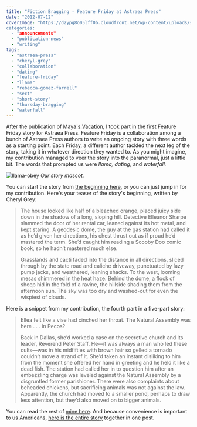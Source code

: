 ```yaml
---
title: "Fiction Bragging - Feature Friday at Astraea Press"
date: "2012-07-12"
coverImage: "https://d2ypg8o05lff0b.cloudfront.net/wp-content/uploads/sites/3/2012/07/llama-obey.jpg
categories:
  - "announcements"
  - "publication-news"
  - "writing"
tags:
  - "astraea-press"
  - "cheryl-grey"
  - "collaboration"
  - "dating"
  - "feature-friday"
  - "llama"
  - "rebecca-gomez-farrell"
  - "sect"
  - "short-story"
  - "thursday-bragging"
  - "waterfall"
---
```


After the publication of [Maya's Vacation](/blog/2012/04/fiction-bragging-mayas-vacation/ "Maya's Vacation Bragging"), I took part in the first Feature Friday story for Astraea Press. Feature Friday is a collaboration among a bunch of Astraea Press authors to write an ongoing story with three words as a starting point. Each Friday, a different author tackled the next leg of the story, taking it in whatever direction they wanted to. As you might imagine, my contribution managed to veer the story into the paranormal, just a little bit. The words that prompted us were _llama, dating,_ and _waterfall._

![llama-obey](https://d2ypg8o05lff0b.cloudfront.net/wp-content/uploads/sites/3/2012/07/llama-obey.jpg) *Our story mascot.*

You can start the story from [the beginning here](http://astraeapress.blogspot.com/2011/04/feature-friday-astraea-press.html "Feature Friday"), or you can just jump in for my contribution. Here's your teaser of the story's beginning, written by Cheryl Grey:

> The house looked like half of a bleached orange, placed juicy side down in the shadow of a long, sloping hill. Detective Elleanor Sharpe slammed the door of her rental car, leaned against its hot metal, and kept staring. A geodesic dome, the guy at the gas station had called it as he’d given her directions, his chest thrust out as if proud he’d mastered the term. She’d caught him reading a Scooby Doo comic book, so he hadn’t mastered much else.
>
> Grasslands and cacti faded into the distance in all directions, sliced through by the state road and caliche driveway, punctuated by lazy pump jacks, and weathered, leaning shacks. To the west, looming mesas shimmered in the heat haze. Behind the dome, a flock of sheep hid in the fold of a ravine, the hillside shading them from the afternoon sun. The sky was too dry and washed-out for even the wispiest of clouds.

Here is a snippet from my contribution, the fourth part in a five-part story:

> Ellea felt like a vise had cinched her throat. The Natural Assembly was here . . . in Pecos?
>
> Back in Dallas, she’d worked a case on the secretive church and its leader, Reverend Peter Staff. He—it was always a man who led these cults—was in his midfifties with brown hair so gelled a tornado couldn’t move a strand of it. She’d taken an instant disliking to him from the moment she offered her hand in greeting and he held it like a dead fish. The station had called her in to question him after an embezzling charge was leveled against the Natural Assembly by a disgruntled former parishioner. There were also complaints about beheaded chickens, but sacrificing animals was not against the law. Apparently, the church had moved to a smaller pond, perhaps to draw less attention, but they’d also moved on to bigger animals.

You can read the rest of [mine here](http://astraeapress.blogspot.com/2011/04/feature-friday-astraea-press_22.html "Feature Friday"). And because convenience is important to us Americans, [here is the entire story](http://astraeapress.blogspot.com/2011/05/our-friday-feature-collaboration-in-its.html "Feature Friday") together in one post.
